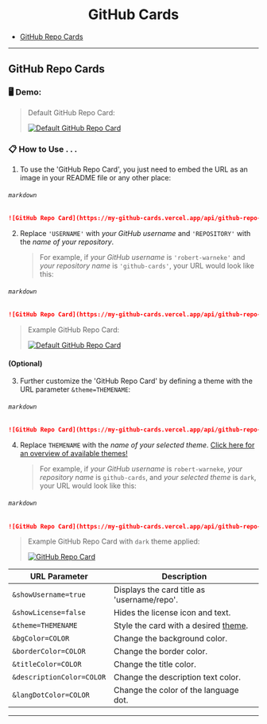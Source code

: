 <h1 align="center">GitHub Cards</h1>

- [GitHub Repo Cards](https://github.com/robert-warneke/github-cards#github-repo-cards)

---

## GitHub Repo Cards

### 🖥️ Demo:
> Default GitHub Repo Card:
>
> [![Default GitHub Repo Card](https://my-github-cards.vercel.app/api/github-repo-card?user=robert-warneke&repo=github-cards)](https://github.com/robert-warneke/github-cards)

### 📋 How to Use . . .

1. To use the 'GitHub Repo Card', you just need to embed the URL as an image in your README file or any other place:

###### `markdown`
```md
![GitHub Repo Card](https://my-github-cards.vercel.app/api/github-repo-card?user=USERNAME&repo=REPOSITORY)
```

2. Replace `'USERNAME'` with *your GitHub username* and `'REPOSITORY'` with the *name of your repository*.

    > For example, if *your GitHub username* is `'robert-warneke'` and *your repository name* is `'github-cards'`, your URL would look like this:

###### `markdown`
```md
![GitHub Repo Card](https://my-github-cards.vercel.app/api/github-repo-card?user=robert-warneke&repo=github-cards)
```

> Example GitHub Repo Card:
>
> [![Default GitHub Repo Card](https://my-github-cards.vercel.app/api/github-repo-card?user=robert-warneke&repo=github-cards)](https://github.com/robert-warneke/github-cards)

#### (Optional)

3. Further customize the 'GitHub Repo Card' by defining a theme with the URL parameter `&theme=THEMENAME`:

###### `markdown`
```md
![GitHub Repo Card](https://my-github-cards.vercel.app/api/github-repo-card?user=USERNAME&repo=REPOSITORY&theme=THEMENAME)
```

4. Replace `THEMENAME` with the *name of your selected theme*. [Click here for an overview of available themes!](https://github.com/robert-warneke/github-cards/blob/master/docs/THEMES.md)

    > For example, if *your GitHub username* is `robert-warneke`, *your repository name* is `github-cards`, and *your selected theme* is `dark`, your URL would look like this:

###### `markdown`
```md
![GitHub Repo Card](https://my-github-cards.vercel.app/api/github-repo-card?user=robert-warneke&repo=github-cards&theme=dark)
```

> Example GitHub Repo Card with `dark` theme applied:
> 
> [![GitHub Repo Card](https://my-github-cards.vercel.app/api/github-repo-card?user=robert-warneke&repo=github-cards&theme=dark)](https://github.com/robert-warneke/github-cards)

| URL Parameter             | Description                                 |
| ------------------------- | ------------------------------------------- |
| `&showUsername=true`      | Displays the card title as 'username/repo'. | 
| `&showLicense=false`      | Hides the license icon and text.            | 
| `&theme=THEMENAME`        | Style the card with a desired [theme](https://github.com/robert-warneke/github-cards/blob/master/docs/THEMES.md). |
| `&bgColor=COLOR`          | Change the background color.                | 
| `&borderColor=COLOR`      | Change the border color.                    | 
| `&titleColor=COLOR`       | Change the title color.                     | 
| `&descriptionColor=COLOR` | Change the description text color.          | 
| `&langDotColor=COLOR`     | Change the color of the language dot.       | 

---
